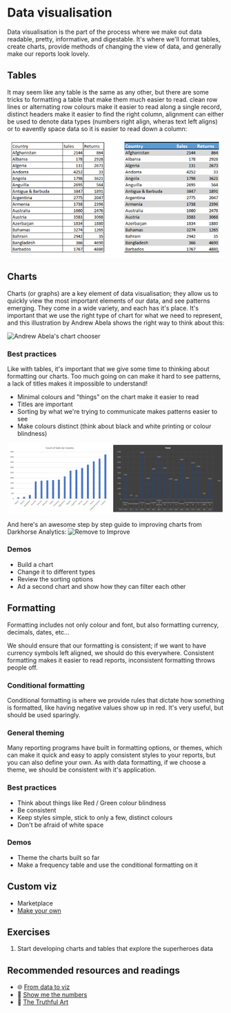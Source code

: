# Data visualisation
Data visualisation is the part of the process where we make out data readable, pretty, informative, and digestable. It's where we'll format tables, create charts, provide methods of changing the view of data, and generally make our reports look lovely.

## Tables
It may seem like any table is the same as any other, but there are some tricks to formatting a table that make them much easier to read. clean row lines or alternating row colours make it easier to read along a single record, distinct headers make it easier to find the right column, alignment can either be used to denote data types (numbers right align, wheras text left aligns) or to eavently space data so it is easier to read down a column:

![Table formatting](img/TableFormatting.png)

## Charts
Charts (or graphs) are a key element of data visualisation; they allow us to quickly view the most important elements of our data, and see patterns emerging. They come in a wide variety, and each has it's place. It's important that we use the right type of chart for what we need to represent, and this illustration by Andrew Abela shows the right way to think about this:

![Andrew Abela's chart chooser](http://extremepresentation.typepad.com/photos/uncategorized/choosing_a_good_chart.jpg)

### Best practices
Like with tables, it's important that we give some time to thinking about formatting our charts. Too much going on can make it hard to see patterns, a lack of titles makes it impossible to understand!

- Minimal colours and "things" on the chart make it easier to read
- Titles are important
- Sorting by what we're trying to communicate makes patterns easier to see
- Make colours distinct (think about black and white printing or colour blindness)

![Chart formatting](img/ChartFormatting.png)

And here's an awesome step by step guide to improving charts from Darkhorse Analytics: ![Remove to Improve](http://static1.squarespace.com/static/56713bf4dc5cb41142f28d1f/5671e8bf816924fc22651410/5671eae2816924fc2265189a/1450306274301/data-ink.gif)

### Demos
- Build a chart 
- Change it to different types
- Review the sorting options
- Ad a second chart and show how they can filter each other

## Formatting
Formatting includes not only colour and font, but also formatting currency, decimals, dates, etc...

We should ensure that our formatting is consistent; if we want to have currency symbols left aligned, we should do this everywhere. Consistent formatting makes it easier to read reports, inconsistent formatting throws people off.

### Conditional formatting
Conditional formatting is where we provide rules that dictate how something is formatted, like having negative values show up in red. It's very useful, but should be used sparingly.

### General theming
Many reporting programs have built in formatting options, or themes, which can make it quick and easy to apply consistent styles to your reports, but you can also define your own. As with data formatting, if we choose a theme, we should be consistent with it's application.

### Best practices
- Think about things like Red / Green colour blindness
- Be consistent
- Keep styles simple, stick to only a few, distinct colours
- Don't be afraid of white space

### Demos
- Theme the charts built so far
- Make a frequency table and use the conditional formatting on it

## Custom viz
- Marketplace
- [Make your own](https://www.youtube.com/watch?v=_zd-UGfD2Os&list=PL1ROw3K8pbB1JQl8NloqZISqvp60Y1JGx&index=2)

## Exercises
1. Start developing charts and tables that explore the superheroes data

## Recommended resources and readings
- :globe_with_meridians: [From data to viz](https://www.data-to-viz.com/)
- :book: [Show me the numbers](http://geni.us/showmethenumbers)
- :book: [The Truthful Art](http://geni.us/truthfulart)

